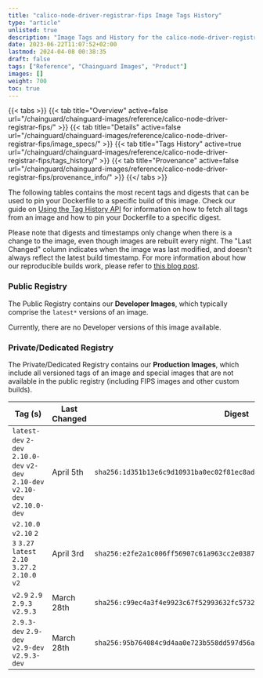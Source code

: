 ```yaml
---
title: "calico-node-driver-registrar-fips Image Tags History"
type: "article"
unlisted: true
description: "Image Tags and History for the calico-node-driver-registrar-fips Chainguard Image"
date: 2023-06-22T11:07:52+02:00
lastmod: 2024-04-08 00:38:35
draft: false
tags: ["Reference", "Chainguard Images", "Product"]
images: []
weight: 700
toc: true
---
```


{{< tabs >}}
{{< tab title="Overview" active=false url="/chainguard/chainguard-images/reference/calico-node-driver-registrar-fips/" >}}
{{< tab title="Details" active=false url="/chainguard/chainguard-images/reference/calico-node-driver-registrar-fips/image_specs/" >}}
{{< tab title="Tags History" active=true url="/chainguard/chainguard-images/reference/calico-node-driver-registrar-fips/tags_history/" >}}
{{< tab title="Provenance" active=false url="/chainguard/chainguard-images/reference/calico-node-driver-registrar-fips/provenance_info/" >}}
{{</ tabs >}}

The following tables contains the most recent tags and digests that can be used to pin your Dockerfile to a specific build of this image. Check our guide on [Using the Tag History API](/chainguard/chainguard-images/using-the-tag-history-api/) for information on how to fetch all tags from an image and how to pin your Dockerfile to a specific digest.

Please note that digests and timestamps only change when there is a change to the image, even though images are rebuilt every night. The "Last Changed" column indicates when the image was last modified, and doesn't always reflect the latest build timestamp. For more information about how our reproducible builds work, please refer to [this blog post](https://www.chainguard.dev/unchained/reproducing-chainguards-reproducible-image-builds).

### Public Registry
The Public Registry contains our **Developer Images**, which typically comprise the `latest*` versions of an image.

Currently, there are no Developer versions of this image available.

### Private/Dedicated Registry
The Private/Dedicated Registry contains our **Production Images**, which include all versioned tags of an image and special images that are not available in the public registry (including FIPS images and other custom builds).

| Tag (s)                                                                          | Last Changed | Digest                                                                    |
|----------------------------------------------------------------------------------|--------------|---------------------------------------------------------------------------|
|  `latest-dev` `2-dev` `2.10.0-dev` `v2-dev` `2.10-dev` `v2.10-dev` `v2.10.0-dev` | April 5th    | `sha256:1d351b13e6c9d10931ba0ec02f81ec8ad7caa01602290791e48b34fc843c78f5` |
|  `v2.10.0` `v2.10` `2` `3` `3.27` `latest` `2.10` `3.27.2` `2.10.0` `v2`         | April 3rd    | `sha256:e2fe2a1c006ff56907c61a963cc2e038795d723022447e412f615caf68baac91` |
|  `v2.9` `2.9` `2.9.3` `v2.9.3`                                                   | March 28th   | `sha256:c99ec4a3f4e9923c67f52993632fc573203d99d40d78c7381eee3a428b0dc24b` |
|  `2.9.3-dev` `2.9-dev` `v2.9-dev` `v2.9.3-dev`                                   | March 28th   | `sha256:95b764084c9d4aa0e723b558dd597d56a56d116466f7ddc3250c2ffaf34f9da4` |


